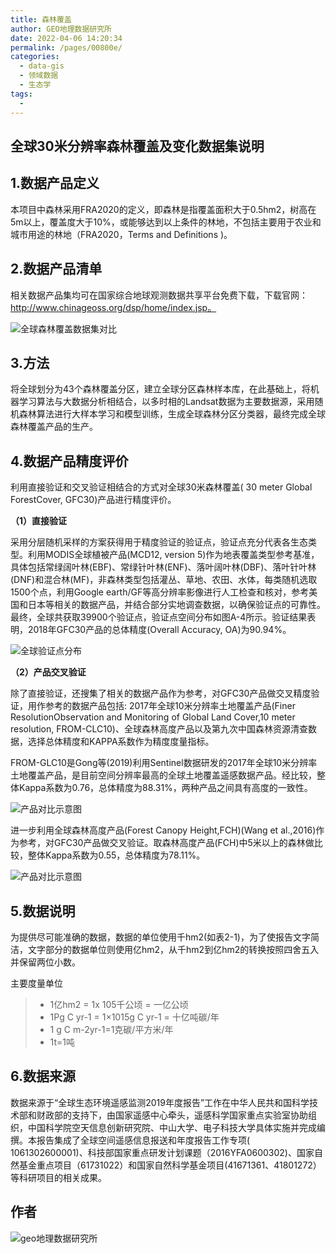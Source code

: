 ```yaml
---
title: 森林覆盖
author: GEO地理数据研究所
date: 2022-04-06 14:20:34
permalink: /pages/00800e/
categories:
  - data-gis
  - 领域数据
  - 生态学
tags:
  - 
---
```

## 全球30米分辨率森林覆盖及变化数据集说明

## **1.数据产品定义**

本项目中森林采用FRA2020的定义，即森林是指覆盖面积大于0.5hm2，树高在5m以上，覆盖度大于10%，或能够达到以上条件的林地，不包括主要用于农业和城市用途的林地（FRA2020，Terms and Definitions )。

## **2.数据产品清单**

相关数据产品集均可在国家综合地球观测数据共享平台免费下载，下载官网：http://www.chinageoss.org/dsp/home/index.jsp。

![全球森林覆盖数据集对比](http://pics.landcover100.com/pics///624d31c28894c.png)



## **3.方法**



将全球划分为43个森林覆盖分区，建立全球分区森林样本库，在此基础上，将机器学习算法与大数据分析相结合，以多时相的Landsat数据为主要数据源，采用随机森林算法进行大样本学习和模型训练，生成全球森林分区分类器，最终完成全球森林覆盖产品的生产。



## **4.数据产品精度评价**



利用直接验证和交叉验证相结合的方式对全球30米森林覆盖( 30 meter Global ForestCover, GFC30)产品进行精度评价。

**（1）直接验证**

采用分层随机采样的方案获得用于精度验证的验证点，验证点充分代表各生态类型。利用MODIS全球植被产品(MCD12, version 5)作为地表覆盖类型参考基准，具体包括常绿阔叶林(EBF)、常绿针叶林(ENF)、落叶阔叶林(DBF)、落叶针叶林(DNF)和混合林(MF)，非森林类型包括灌丛、草地、农田、水体，每类随机选取1500个点，利用Google earth/GF等高分辨率影像进行人工检查和核对，参考美国和日本等相关的数据产品，并结合部分实地调查数据，以确保验证点的可靠性。最终，全球共获取39900个验证点，验证点空间分布如图A-4所示。验证结果表明，2018年GFC30产品的总体精度(Overall Accuracy, OA)为90.94%。

![全球验证点分布](http://pics.landcover100.com/pics///624d32dddf574.png)



**（2）产品交叉验证**

除了直接验证，还搜集了相关的数据产品作为参考，对GFC30产品做交叉精度验证，用作参考的数据产品包括: 2017年全球10米分辨率土地覆盖产品(Finer ResolutionObservation and Monitoring of Global Land Cover,10 meter resolution, FROM-CLC10)、全球森林高度产品以及第九次中国森林资源清查数据，选择总体精度和KAPPA系数作为精度度量指标。

FROM-GLC10是Gong等(2019)利用Sentinel数据研发的2017年全球10米分辨率土地覆盖产品，是目前空间分辨率最高的全球土地覆盖遥感数据产品。经比较，整体Kappa系数为0.76，总体精度为88.31%，两种产品之间具有高度的一致性。

![产品对比示意图](http://pics.landcover100.com/pics///624d32f86e872.png)

进一步利用全球森林高度产品(Forest Canopy Height,FCH)(Wang et al.,2016)作为参考，对GFC30产品做交叉验证。取森林高度产品(FCH)中5米以上的森林做比较，整体Kappa系数为0.55，总体精度为78.11%。

![产品对比示意图](http://pics.landcover100.com/pics///624d331d05c46.png)



## 5.**数据说明**

为提供尽可能准确的数据，数据的单位使用千hm2(如表2-1)，为了使报告文字简洁，文字部分的数据单位则使用亿hm2，从千hm2到亿hm2的转换按照四舍五入并保留两位小数。

主要度量单位

> - 1亿hm2 = 1x 105千公顷 = 一亿公顷
> - 1Pg C yr-1 = 1×1015g C yr-1 = 十亿吨碳/年
> - 1 g C m-2yr-1=1克碳/平方米/年
> - 1t=1吨



## **6.数据来源**

数据来源于“全球生态环境遥感监测2019年度报告”工作在中华人民共和国科学技术部和财政部的支持下，由国家遥感中心牵头，遥感科学国家重点实验室协助组织，中国科学院空天信息创新研究院、中山大学、电子科技大学具体实施并完成编撰。本报告集成了全球空间遥感信息报送和年度报告工作专项( 1061302600001)、科技部国家重点研发计划课题（2016YFA0600302)、国家自然基金重点项目（61731022）和国家自然科学基金项目(41671361、41801272）等科研项目的相关成果。

## 作者

![geo地理数据研究所](http://pics.landcover100.com/pics///624d240524b01.jpg)